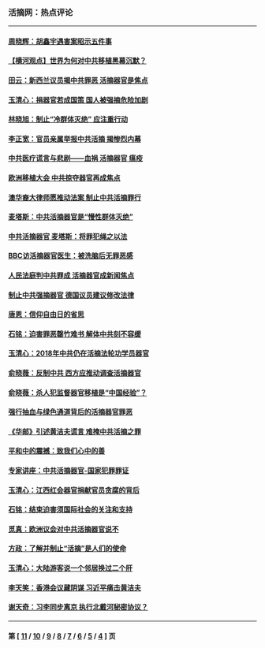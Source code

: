 ### 活摘网：热点评论
---
#### [周晓辉：胡鑫宇遇害案昭示五件事](../../pages/nf5879/n13921870.md?02080430) 
#### [【横河观点】世界为何对中共移植黑幕沉默？](../../pages/nf5879/n13244249.md?02080430) 
#### [田云：新西兰议员揭中共罪恶 活摘器官是焦点](../../pages/nf5879/n13070629.md?02080430) 
#### [玉清心：捐器官若成国策 国人被强摘危险加剧](../../pages/nf5879/n12802713.md?02080430) 
#### [林晓旭：制止“冷群体灭绝” 应注重行动](../../pages/nf5879/n12779736.md?02080430) 
#### [李正宽：官员亲属举报中共活摘 揭惨烈内幕](../../pages/nf5879/n12684490.md?02080430) 
#### [中共医疗谎言与悲剧——血祸 活摘器官 瘟疫](../../pages/nf5879/n12372103.md?02080430) 
#### [欧洲移植大会 中共掠夺器官再成焦点](../../pages/nf5879/n11538883.md?02080430) 
#### [澳华裔大律师愿推动法案 制止中共活摘罪行](../../pages/nf5879/n11377039.md?02080430) 
#### [麦塔斯：中共活摘器官是“慢性群体灭绝”](../../pages/nf5879/n11350529.md?02080430) 
#### [中共活摘器官 麦塔斯：将罪犯绳之以法](../../pages/nf5879/n11347973.md?02080430) 
#### [BBC访活摘器官医生：被洗脑后无罪恶感](../../pages/nf5879/n11335935.md?02080430) 
#### [人民法庭判中共罪成 活摘器官成新闻焦点](../../pages/nf5879/n11331578.md?02080430) 
#### [制止中共强摘器官 德国议员建议修改法律](../../pages/nf5879/n11249451.md?02080430) 
#### [唐恩：信仰自由日的省思](../../pages/nf5879/n11003525.md?02080430) 
#### [石铭：迫害罪恶罄竹难书  解体中共刻不容缓](../../pages/nf5879/n10942855.md?02080430) 
#### [玉清心：2018年中共仍在活摘法轮功学员器官](../../pages/nf5879/n10914646.md?02080430) 
#### [俞晓薇：反制中共 西方应推动调查活摘器官](../../pages/nf5879/n10794671.md?02080430) 
#### [俞晓薇：杀人犯监督器官移植是“中国经验”？](../../pages/nf5879/n10466427.md?02080430) 
#### [强行抽血与绿色通道背后的活摘器官罪恶](../../pages/nf5879/n10004708.md?02080430) 
#### [《华邮》引述黄洁夫谎言 难掩中共活摘之罪](../../pages/nf5879/n9642309.md?02080430) 
#### [平和中的震撼：致我们心中的善](../../pages/nf5879/n9021123.md?02080430) 
#### [专家讲座：中共活摘器官-国家犯罪罪证](../../pages/nf5879/n8828153.md?02080430) 
#### [玉清心：江西红会器官捐献官员贪腐的背后](../../pages/nf5879/n8522122.md?02080430) 
#### [石铭：结束迫害须国际社会的关注和支持](../../pages/nf5879/n8443497.md?02080430) 
#### [觅真：欧洲议会对中共活摘器官说不](../../pages/nf5879/n8337486.md?02080430) 
#### [方政：了解并制止“活摘”是人们的使命](../../pages/nf5879/n8329214.md?02080430) 
#### [玉清心：大陆游客说一个邻居换过二个肝](../../pages/nf5879/n8291404.md?02080430) 
#### [李天笑：香港会议藏阴谋 习近平痛击黄洁夫](../../pages/nf5879/n8241459.md?02080430) 
#### [谢天奇：习李同步离京 执行北戴河秘密协议？](../../pages/nf5879/n8230418.md?02080430) 

---
#### 第 [ [11](./11.md?02080430) / [10](./10.md?02080430) / [9](./9.md?02080430) / [8](./8.md?02080430) / [7](./7.md?02080430) / [6](./6.md?02080430) / [5](./5.md?02080430) / [4](./4.md?02080430) ] 页
